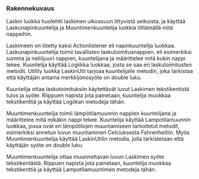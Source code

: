 ### Rakennekuvaus

Laskin luokka huolehtii laskimen ulkoasuun littyvistä seikoista, ja käyttää Laskunapinkuuntelija ja Muuntimenkuuntelija luokkia liittämällä niitä nappeihin.

Laskimeen on liitetty kaksi Actionlistener eli napinkuuntelija luokkaa. Laskunapinkuuntelija toimii tavallisten laskutoimitusnappien, eli esimerkiksi summa ja neliöjuuri nappien, kuuntelijana ja määrittelee mitä kukin nappi tekee. Kuuntelija käyttää Logiikka luokkaa, josta se saa eri laskutoimitusten metodit. Utility luokka LaskinUtil tarjoaa kuuntelijalle metodin, joka tarkistaa että käyttäjän antama merkkijonosyöte on double luku.

Kuuntelija ottaa laskutoimituksiin käytettävät luvut Laskimen tekstikentistä tulos ja syöte. Riippuen napista jota painetaan, kuuntelija muokkaa tekstikenttiä ja käyttää Logiikan metodeja tähän.

Muuntimenkuuntelija toimii lämpötilamuunnin nappien kuuntelijana ja määrittelee mitä mikäkin nappi tekee. Kuuntelija käyttää Lampotilamuunnin luokkaa, jossa ovat eri lämpötilojen muuntamiseen tarkoitetut metodit, esimerkiksi annetun luvun muuntaminen Celciuksesta Fahrenheitiin. Myös Muuntimenkuuntelija käyttää LaskinUtilin metodia, jolla tarkistetaan että käyttäjän syöte on double luku.

Muuntimenkuuntelija ottaa muunnettavan luvun Laskimen syöte tekstikentästä. Rippuen napista jota painetaan, kuuntelija muokkaa tekstikenttiä ja käyttää Lampotilamuuntimen metodeja tähän.
